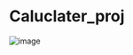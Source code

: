 # Caluclater_proj

![image](https://github.com/BGineesh/Caluclater_proj/assets/94602631/b2f9db95-3f7a-4cae-994b-3523fcf1585a)
